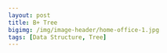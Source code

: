 ```yaml
---
layout: post
title: B+ Tree
bigimg: /img/image-header/home-office-1.jpg
tags: [Data Structure, Tree]
---
```


